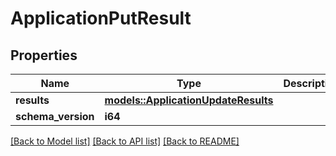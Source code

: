 # ApplicationPutResult

## Properties

Name | Type | Description | Notes
------------ | ------------- | ------------- | -------------
**results** | [**models::ApplicationUpdateResults**](ApplicationUpdateResults.md) |  | 
**schema_version** | **i64** |  | 

[[Back to Model list]](../README.md#documentation-for-models) [[Back to API list]](../README.md#documentation-for-api-endpoints) [[Back to README]](../README.md)


